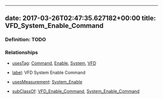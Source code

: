 
---
date: 2017-03-26T02:47:35.627182+00:00
title: VFD_System_Enable_Command
---
### Definition: TODO

### Relationships

* [usesTag](https://brickschema.org/schema/1.0/BrickFrame#usesTag): [Command](https://brickschema.org/schema/1.0/BrickTag#Command), [Enable](https://brickschema.org/schema/1.0/BrickTag#Enable), [System](https://brickschema.org/schema/1.0/BrickTag#System), [VFD](https://brickschema.org/schema/1.0/BrickTag#VFD)

* [label](http://www.w3.org/2000/01/rdf-schema#label): VFD System Enable Command

* [usesMeasurement](https://brickschema.org/schema/1.0/BrickFrame#usesMeasurement): [System_Enable](https://brickschema.org/schema/1.0/Brick#System_Enable)

* [subClassOf](http://www.w3.org/2000/01/rdf-schema#subClassOf): [VFD_Enable_Command](https://brickschema.org/schema/1.0/Brick#VFD_Enable_Command), [System_Enable_Command](https://brickschema.org/schema/1.0/Brick#System_Enable_Command)
